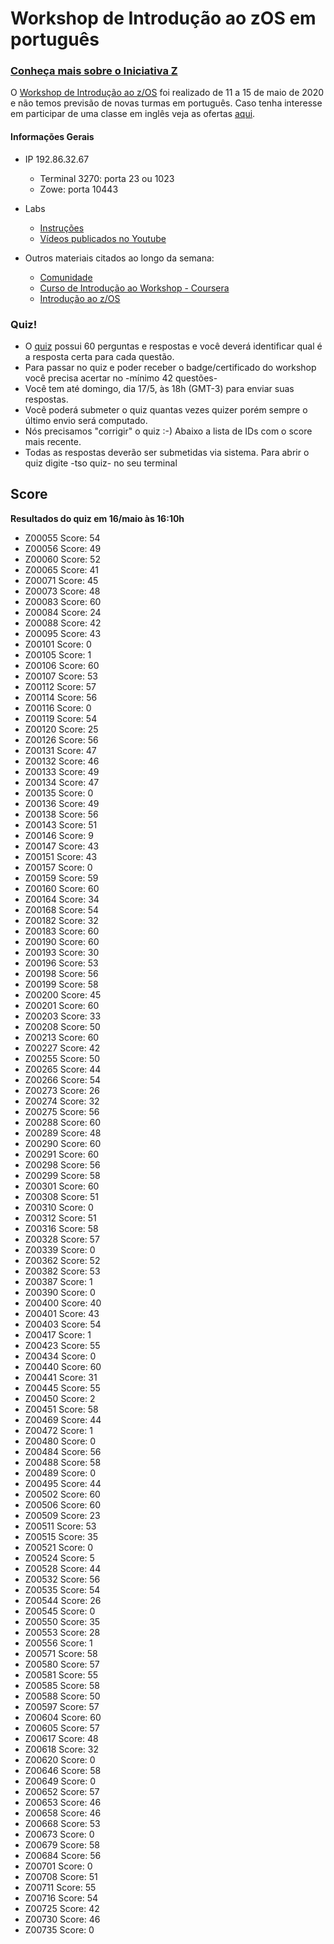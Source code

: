 # Workshop de Introdução ao zOS em português

### [Conheça mais sobre o Iniciativa Z](http://ibm.biz/iniciativaz)

O [Workshop de Introdução ao z/OS](https://www.meetup.com/iniciativaz/events/270049483/) foi realizado de 11 a 15 de maio de 2020 e não temos previsão de novas turmas em português. Caso tenha interesse em participar de uma classe em inglês veja as ofertas [aqui](http://ibm.biz/zOSclass). 

#### Informações Gerais

- IP 192.86.32.67
  - Terminal 3270: porta 23 ou 1023
  - Zowe: porta 10443

- Labs
  - [Instruções](http://dtsc.dfw.ibm.com/MVSDS/'HTTPD2.APPS.ZOSCLASS.PDF(ZLABS)')
  - [Vídeos publicados no Youtube](https://www.youtube.com/playlist?list=PLt8B29DbbvgvZTpxEOEdQZ_Nq2A4nFifl)

- Outros materiais citados ao longo da semana: 
  - [Comunidade](https://www.ibm.com/community/z/talent)
  - [Curso de Introdução ao Workshop - Coursera](https://www.coursera.org/promo/ibm-z-promo?utm_source=IBM&utm_medium=institutions&utm_campaign=PcertZ)
  - [Introdução ao z/OS](http://ibm.biz/zosintro)

### Quiz!

- O [quiz](http://dtsc.dfw.ibm.com/MVSDS/'HTTPD2.APPS.ZOSCLASS.PDF(QUIZ)') possui 60 perguntas e respostas e você deverá identificar qual é a resposta certa para cada questão.
-  Para passar no quiz e poder receber o badge/certificado do workshop você precisa acertar no -mínimo 42 questões-
- Você tem até domingo, dia 17/5, às 18h (GMT-3) para enviar suas respostas.
- Você poderá submeter o quiz quantas vezes quizer porém sempre o último envio será computado.
- Nós precisamos "corrigir" o quiz :-) Abaixo a lista de IDs com o score mais recente.
- Todas as respostas deverão ser submetidas via sistema. Para abrir o quiz digite -tso quiz- no seu terminal

## Score
**Resultados do quiz em 16/maio às 16:10h**

* Z00055 Score: 54
* Z00056 Score: 49
* Z00060 Score: 52
* Z00065 Score: 41
* Z00071 Score: 45
* Z00073 Score: 48
* Z00083 Score: 60
* Z00084 Score: 24
* Z00088 Score: 42
* Z00095 Score: 43
* Z00101 Score: 0
* Z00105 Score: 1
* Z00106 Score: 60
* Z00107 Score: 53
* Z00112 Score: 57
* Z00114 Score: 56
* Z00116 Score: 0
* Z00119 Score: 54
* Z00120 Score: 25
* Z00126 Score: 56
* Z00131 Score: 47
* Z00132 Score: 46
* Z00133 Score: 49
* Z00134 Score: 47
* Z00135 Score: 0
* Z00136 Score: 49
* Z00138 Score: 56
* Z00143 Score: 51
* Z00146 Score: 9
* Z00147 Score: 43
* Z00151 Score: 43
* Z00157 Score: 0
* Z00159 Score: 59
* Z00160 Score: 60
* Z00164 Score: 34
* Z00168 Score: 54
* Z00182 Score: 32
* Z00183 Score: 60
* Z00190 Score: 60
* Z00193 Score: 30
* Z00196 Score: 53
* Z00198 Score: 56
* Z00199 Score: 58
* Z00200 Score: 45
* Z00201 Score: 60
* Z00203 Score: 33
* Z00208 Score: 50
* Z00213 Score: 60
* Z00227 Score: 42
* Z00255 Score: 50
* Z00265 Score: 44
* Z00266 Score: 54
* Z00273 Score: 26
* Z00274 Score: 32
* Z00275 Score: 56
* Z00288 Score: 60
* Z00289 Score: 48
* Z00290 Score: 60
* Z00291 Score: 60
* Z00298 Score: 56
* Z00299 Score: 58
* Z00301 Score: 60
* Z00308 Score: 51
* Z00310 Score: 0
* Z00312 Score: 51
* Z00316 Score: 58
* Z00328 Score: 57
* Z00339 Score: 0
* Z00362 Score: 52
* Z00382 Score: 53
* Z00387 Score: 1
* Z00390 Score: 0
* Z00400 Score: 40
* Z00401 Score: 43
* Z00403 Score: 54
* Z00417 Score: 1
* Z00423 Score: 55
* Z00434 Score: 0
* Z00440 Score: 60
* Z00441 Score: 31
* Z00445 Score: 55
* Z00450 Score: 2
* Z00451 Score: 58
* Z00469 Score: 44
* Z00472 Score: 1
* Z00480 Score: 0
* Z00484 Score: 56
* Z00488 Score: 58
* Z00489 Score: 0
* Z00495 Score: 44
* Z00502 Score: 60
* Z00506 Score: 60
* Z00509 Score: 23
* Z00511 Score: 53
* Z00515 Score: 35
* Z00521 Score: 0
* Z00524 Score: 5
* Z00528 Score: 44
* Z00532 Score: 56
* Z00535 Score: 54
* Z00544 Score: 26
* Z00545 Score: 0
* Z00550 Score: 35
* Z00553 Score: 28
* Z00556 Score: 1
* Z00571 Score: 58
* Z00580 Score: 57
* Z00581 Score: 55
* Z00585 Score: 58
* Z00588 Score: 50
* Z00597 Score: 57
* Z00604 Score: 60
* Z00605 Score: 57
* Z00617 Score: 48
* Z00618 Score: 32
* Z00620 Score: 0
* Z00646 Score: 58
* Z00649 Score: 0
* Z00652 Score: 57
* Z00653 Score: 46
* Z00658 Score: 46
* Z00668 Score: 53
* Z00673 Score: 0
* Z00679 Score: 58
* Z00684 Score: 56
* Z00701 Score: 0
* Z00708 Score: 51
* Z00711 Score: 55
* Z00716 Score: 54
* Z00725 Score: 42
* Z00730 Score: 46
* Z00735 Score: 0
